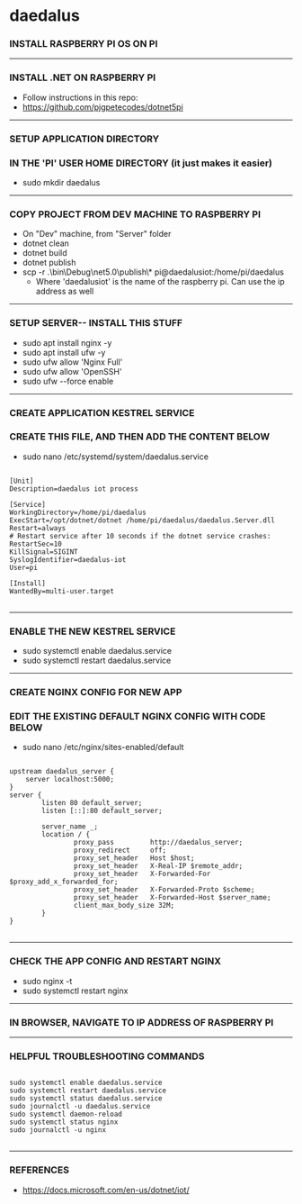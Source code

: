 # daedalus

### INSTALL RASPBERRY PI OS ON PI

____
### INSTALL .NET ON RASPBERRY PI
 - Follow instructions in this repo:
 - https://github.com/pjgpetecodes/dotnet5pi
____
### SETUP APPLICATION DIRECTORY
### IN THE 'PI' USER HOME DIRECTORY (it just makes it easier)
 - sudo mkdir daedalus

____
### COPY PROJECT FROM DEV MACHINE TO RASPBERRY PI
 - On "Dev" machine, from "Server" folder
 - dotnet clean
 - dotnet build
 - dotnet publish
 - scp -r .\bin\Debug\net5.0\publish\\* pi@daedalusiot:/home/pi/daedalus
   - Where 'daedalusiot' is the name of the raspberry pi. Can use the ip address as well

____
### SETUP SERVER-- INSTALL THIS STUFF
 - sudo apt install nginx -y
 - sudo apt install ufw -y
 - sudo ufw allow 'Nginx Full'
 - sudo ufw allow 'OpenSSH'
 - sudo ufw --force enable

____
### CREATE APPLICATION KESTREL SERVICE
### CREATE THIS FILE, AND THEN ADD THE CONTENT BELOW
 - sudo nano /etc/systemd/system/daedalus.service

<pre>
<code>
[Unit]
Description=daedalus iot process

[Service]
WorkingDirectory=/home/pi/daedalus
ExecStart=/opt/dotnet/dotnet /home/pi/daedalus/daedalus.Server.dll
Restart=always
# Restart service after 10 seconds if the dotnet service crashes:
RestartSec=10
KillSignal=SIGINT
SyslogIdentifier=daedalus-iot
User=pi

[Install]
WantedBy=multi-user.target
</code>
</pre>

____
### ENABLE THE NEW KESTREL SERVICE
 - sudo systemctl enable daedalus.service
 - sudo systemctl restart daedalus.service

____
### CREATE NGINX CONFIG FOR NEW APP
### EDIT THE EXISTING DEFAULT NGINX CONFIG WITH CODE BELOW
 - sudo nano /etc/nginx/sites-enabled/default

<pre>
<code>
upstream daedalus_server {
    server localhost:5000;
}
server {
        listen 80 default_server;
        listen [::]:80 default_server;

        server_name _;
        location / {
                proxy_pass         http://daedalus_server;
                proxy_redirect     off;
                proxy_set_header   Host $host;
                proxy_set_header   X-Real-IP $remote_addr;
                proxy_set_header   X-Forwarded-For $proxy_add_x_forwarded_for;
                proxy_set_header   X-Forwarded-Proto $scheme;
                proxy_set_header   X-Forwarded-Host $server_name;
                client_max_body_size 32M;
        }
}
</code>
</pre>

____
### CHECK THE APP CONFIG AND RESTART NGINX
 - sudo nginx -t
 - sudo systemctl restart nginx

____
### IN BROWSER, NAVIGATE TO IP ADDRESS OF RASPBERRY PI

____
### HELPFUL TROUBLESHOOTING COMMANDS
<pre>
<code>
sudo systemctl enable daedalus.service
sudo systemctl restart daedalus.service
sudo systemctl status daedalus.service
sudo journalctl -u daedalus.service
sudo systemctl daemon-reload
sudo systemctl status nginx
sudo journalctl -u nginx
</code>
</pre>

____
### REFERENCES
 - https://docs.microsoft.com/en-us/dotnet/iot/

